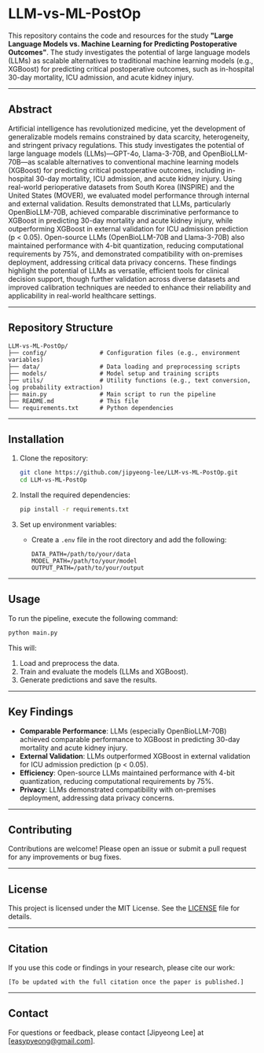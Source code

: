 # LLM-vs-ML-PostOp

This repository contains the code and resources for the study **"Large Language Models vs. Machine Learning for Predicting Postoperative Outcomes"**. The study investigates the potential of large language models (LLMs) as scalable alternatives to traditional machine learning models (e.g., XGBoost) for predicting critical postoperative outcomes, such as in-hospital 30-day mortality, ICU admission, and acute kidney injury.

---

## Abstract

Artificial intelligence has revolutionized medicine, yet the development of generalizable models remains constrained by data scarcity, heterogeneity, and stringent privacy regulations. This study investigates the potential of large language models (LLMs)—GPT-4o, Llama-3-70B, and OpenBioLLM-70B—as scalable alternatives to conventional machine learning models (XGBoost) for predicting critical postoperative outcomes, including in-hospital 30-day mortality, ICU admission, and acute kidney injury. Using real-world perioperative datasets from South Korea (INSPIRE) and the United States (MOVER), we evaluated model performance through internal and external validation. Results demonstrated that LLMs, particularly OpenBioLLM-70B, achieved comparable discriminative performance to XGBoost in predicting 30-day mortality and acute kidney injury, while outperforming XGBoost in external validation for ICU admission prediction (p < 0.05). Open-source LLMs (OpenBioLLM-70B and Llama-3-70B) also maintained performance with 4-bit quantization, reducing computational requirements by 75%, and demonstrated compatibility with on-premises deployment, addressing critical data privacy concerns. These findings highlight the potential of LLMs as versatile, efficient tools for clinical decision support, though further validation across diverse datasets and improved calibration techniques are needed to enhance their reliability and applicability in real-world healthcare settings.

---

## Repository Structure

```
LLM-vs-ML-PostOp/
├── config/               # Configuration files (e.g., environment variables)
├── data/                 # Data loading and preprocessing scripts
├── models/               # Model setup and training scripts
├── utils/                # Utility functions (e.g., text conversion, log probability extraction)
├── main.py               # Main script to run the pipeline
├── README.md             # This file
└── requirements.txt      # Python dependencies
```

---

## Installation

1. Clone the repository:
   ```bash
   git clone https://github.com/jipyeong-lee/LLM-vs-ML-PostOp.git
   cd LLM-vs-ML-PostOp
   ```

2. Install the required dependencies:
   ```bash
   pip install -r requirements.txt
   ```

3. Set up environment variables:
   - Create a `.env` file in the root directory and add the following:
     ```plaintext
     DATA_PATH=/path/to/your/data
     MODEL_PATH=/path/to/your/model
     OUTPUT_PATH=/path/to/your/output
     ```

---

## Usage

To run the pipeline, execute the following command:

```bash
python main.py
```

This will:
1. Load and preprocess the data.
2. Train and evaluate the models (LLMs and XGBoost).
3. Generate predictions and save the results.

---

## Key Findings

- **Comparable Performance**: LLMs (especially OpenBioLLM-70B) achieved comparable performance to XGBoost in predicting 30-day mortality and acute kidney injury.
- **External Validation**: LLMs outperformed XGBoost in external validation for ICU admission prediction (p < 0.05).
- **Efficiency**: Open-source LLMs maintained performance with 4-bit quantization, reducing computational requirements by 75%.
- **Privacy**: LLMs demonstrated compatibility with on-premises deployment, addressing data privacy concerns.

---

## Contributing

Contributions are welcome! Please open an issue or submit a pull request for any improvements or bug fixes.

---

## License

This project is licensed under the MIT License. See the [LICENSE](LICENSE) file for details.

---

## Citation

If you use this code or findings in your research, please cite our work:

```plaintext
[To be updated with the full citation once the paper is published.]
```

---

## Contact

For questions or feedback, please contact [Jipyeong Lee] at [easypyeong@gmail.com].
```
